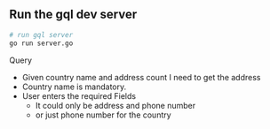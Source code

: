 ## Run the gql dev server

```bash
# run gql server
go run server.go

```

Query

- Given country name and address count I need to get the address
- Country name is mandatory.
- User enters the required Fields
  - It could only be address and phone number
  - or just phone number for the country
